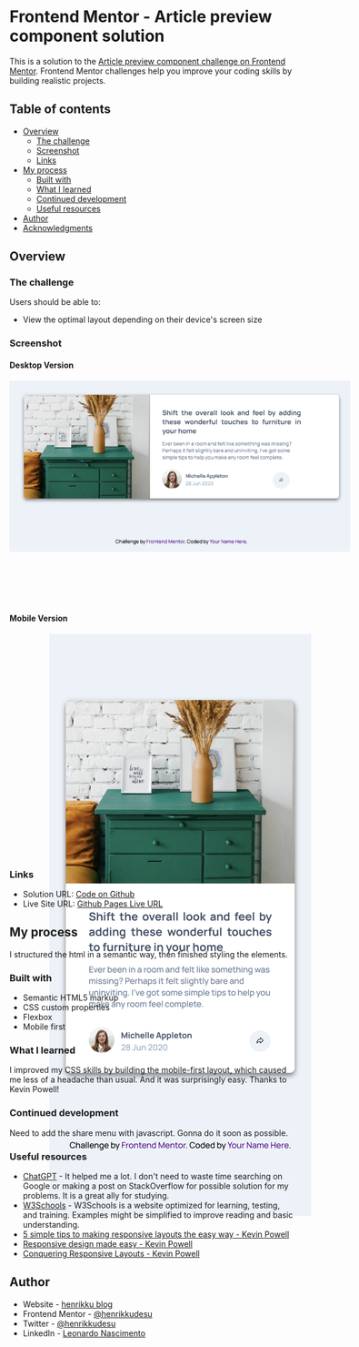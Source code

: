 # Frontend Mentor - Article preview component solution

This is a solution to the [Article preview component challenge on Frontend Mentor](https://www.frontendmentor.io/challenges/article-preview-component-dYBN_pYFT). Frontend Mentor challenges help you improve your coding skills by building realistic projects. 

## Table of contents

- [Overview](#overview)
  - [The challenge](#the-challenge)
  - [Screenshot](#screenshot)
  - [Links](#links)
- [My process](#my-process)
  - [Built with](#built-with)
  - [What I learned](#what-i-learned)
  - [Continued development](#continued-development)
  - [Useful resources](#useful-resources)
- [Author](#author)
- [Acknowledgments](#acknowledgments)

## Overview

### The challenge

Users should be able to:

- View the optimal layout depending on their device's screen size

### Screenshot
#### Desktop Version
  <p align="center" style="width: 600px; height: 390px"><img src="./screenshots/desktop-ver.png"></p>
  
  #### Mobile Version
  <p align="center" style="width: 600px; height: 390px"><img src="./screenshots/mobile-ver.png"></p>

### Links
- Solution URL: [Code on Github](https://github.com/henrikkudesu/frontendmentor-challenges/tree/main/article-preview-component)
- Live Site URL: [Github Pages Live URL](https://henrikkudesu.github.io/frontendmentor-challenges/article-preview-component/)

## My process
I structured the html in a semantic way, then finished styling the elements.

### Built with
- Semantic HTML5 markup
- CSS custom properties
- Flexbox
- Mobile first


### What I learned
I improved my CSS skills by building the mobile-first layout, which caused me less of a headache than usual. And it was surprisingly easy. Thanks to Kevin Powell!

### Continued development
Need to add the share menu with javascript. Gonna do it soon as possible.

### Useful resources
- [ChatGPT](https://chat.openai.com) - It helped me a lot. I don't need to waste time searching on Google or making a post on StackOverflow for possible solution for my problems. It is a great ally for studying.
- [W3Schools](https://www.w3schools.com) - W3Schools is a website optimized for learning, testing, and training. Examples might be simplified to improve reading and basic understanding.
- [5 simple tips to making responsive layouts the easy way - Kevin Powell](https://www.youtube.com/watch?v=VQraviuwbzU&pp=ugMICgJwdBABGAE%3D)
- [Responsive design made easy - Kevin Powell](https://youtu.be/bn-DQCifeQQ)
- [Conquering Responsive Layouts - Kevin Powell](https://courses.kevinpowell.co/view/courses/conquering-responsive-layouts/)

## Author
- Website - [henrikku blog](https://henrikkudesu.github.io/)
- Frontend Mentor - [@henrikkudesu](https://www.frontendmentor.io/profile/henrikkudesu)
- Twitter - [@henrikkudesu](https://twitter.com/henrikkudesu)
- LinkedIn - [Leonardo Nascimento](https://www.linkedin.com/in/leonardo-henrikku/)
